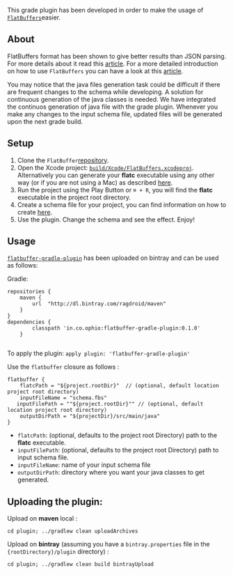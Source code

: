 This grade plugin has been developed in order to make the usage of [`FlatBuffers`](https://github.com/google/flatbuffers)easier. 

## About
FlatBuffers format has been shown to give better results than JSON parsing. For more details about it read this [article](https://code.facebook.com/posts/872547912839369/improving-facebook-s-performance-on-android-with-flatbuffers/). For a more detailed introduction on how to use `FlatBuffers` you can have a look at this [article](https://code.facebook.com/posts/872547912839369/improving-facebook-s-performance-on-android-with-flatbuffers/). 

You may notice that the java files generation task could be difficult if there are frequent changes to the schema while developing. A solution for continuous generation of the java classes is needed. We have integrated the continuos generation of java file with the grade plugin. Whenever you make any changes to the input schema file, updated files will be generated upon the next grade build.

## Setup

1. Clone the `FlatBuffer`[repository](https://github.com/google/flatbuffers). 
2. Open the Xcode project: [`build/Xcode/FlatBuffers.xcodeproj`](https://github.com/google/flatbuffers/tree/master/build/Xcode/FlatBuffers.xcodeproj). Alternatively you can generate your **flatc** executable using any other way (or if you are not using a Mac) as described [here](https://google.github.io/flatbuffers/index.html).
3. Run the project using the Play Button or `⌘ + R`, you will find the **flatc** executable in the project root directory.
4. Create a schema file for your project, you can find information on how to create [here](https://google.github.io/flatbuffers/md__schemas.html).
5. Use the plugin. Change the schema and see the effect. Enjoy!

## Usage

[`flatbuffer-gradle-plugin`](plugin/) has been uploaded on bintray and can be used as follows:

Gradle:

```
repositories {
    maven {
        url  "http://dl.bintray.com/ragdroid/maven" 
    }
}
dependencies {
        classpath 'in.co.ophio:flatbuffer-gradle-plugin:0.1.0'
    }
    
```
To apply the plugin: `apply plugin: 'flatbuffer-gradle-plugin'`

Use the `flatbuffer` closure as follows :

```
flatbuffer {
    flatcPath = "${project.rootDir}"  // (optional, default location project root directory)
    inputFileName = "schema.fbs" 
   inputFilePath = ""${project.rootDir}"" // (optional, default location project root directory)
    outputDirPath = "${projectDir}/src/main/java"
}
```

* `flatcPath`: (optional, defaults to the project root Directory) path to the **flatc** executable.
* `inputFilePath`: (optional, defaults to the project root Directory) path to input schema file.
* `inputFileName`: name of your input schema file
* `outputDirPath`: directory where you want your java classes to get generated.

## Uploading the plugin:

Upload on **maven** local :

```
cd plugin; ../gradlew clean uploadArchives
```

Upload on **bintray** (assuming you have a `bintray.properties` file in the `{rootDirectory}/plugin` directory) : 

```
cd plugin; ../gradlew clean build bintrayUpload
```
